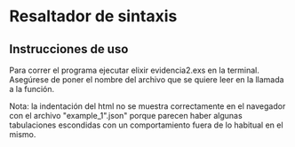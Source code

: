 # Resaltador de sintaxis

## Instrucciones de uso


Para correr el programa ejecutar elixir evidencia2.exs en la terminal. Asegúrese de poner el nombre del archivo que se quiere leer en la llamada a la función.

Nota: la indentación del html no se muestra correctamente en el navegador con el archivo "example_1".json" porque parecen
haber algunas tabulaciones escondidas con un comportamiento fuera de lo habitual en el mismo.
